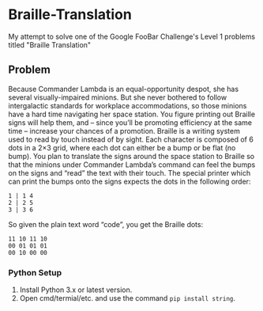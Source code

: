 # Braille-Translation
My attempt to solve one of the Google FooBar Challenge's Level 1 problems titled "Braille Translation"

## Problem
Because Commander Lambda is an equal-opportunity despot, she has several visually-impaired minions. But she never bothered to follow intergalactic standards for workplace accommodations, so those minions have a hard time navigating her space station. You figure printing out Braille signs will help them, and – since you’ll be promoting efficiency at the same time – increase your chances of a promotion. Braille is a writing system used to read by touch instead of by sight. Each character is composed of 6 dots in a 2×3 grid, where each dot can either be a bump or be flat (no bump). You plan to translate the signs around the space station to Braille so that the minions under Commander Lambda’s command can feel the bumps on the signs and “read” the text with their touch. The special printer which can print the bumps onto the signs expects the dots in the following order:

`1 | 1 4`<br>
`2 | 2 5`<br>
`3 | 3 6`

So given the plain text word “code”, you get the Braille dots:

`11 10 11 10`<br>
`00 01 01 01`<br>
`00 10 00 00`

### Python Setup
1. Install Python 3.x or latest version.
2. Open cmd/termial/etc. and use the command `pip install string`.

